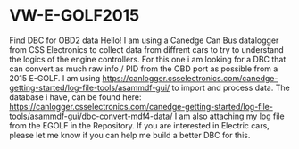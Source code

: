 # VW-E-GOLF2015
Find DBC for OBD2 data
Hello!
I am using a Canedge Can Bus datalogger from CSS Electronics to collect data from diffrent cars to try to understand the logics of the engine controllers.
For this one i am looking for a DBC that can convert as much raw info / PID from the OBD port as possible from a 2015 E-GOLF.
I am using https://canlogger.csselectronics.com/canedge-getting-started/log-file-tools/asammdf-gui/ to import and process data.
The database i have, can be found here: https://canlogger.csselectronics.com/canedge-getting-started/log-file-tools/asammdf-gui/dbc-convert-mdf4-data/
I am also attaching my log file from the EGOLF in the Repository.
If you are interested in Electric cars, please let me know if you can help me build a better DBC for this.
